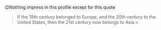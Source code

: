 :wink:Nothing impress in this profile except for this quote
>If the 19th century belonged to Europe, and the 20th century to the United States, then the 21st century now belongs to Asia.<
